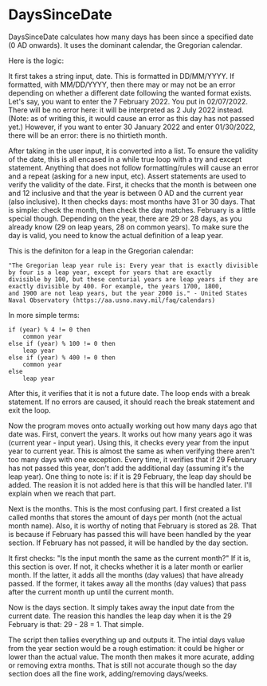 # DaysSinceDate
DaysSinceDate calculates how many days has been since a specified date (0 AD onwards). It uses the dominant calendar, the Gregorian calendar.

Here is the logic:

It first takes a string input, date. This is formatted in DD/MM/YYYY. If formatted, with MM/DD/YYYY, then there may or may not be an error depending on
whether a different date following the wanted format exists. Let's say, you want to enter the 7 February 2022. You put in 02/07/2022. There will be no
error here: it will be interpreted as 2 July 2022 instead. (Note: as of writing this, it would cause an error as this day has not passed yet.) However,
if you want to enter 30 January 2022 and enter 01/30/2022, there will be an error: there is no thirtieth month.

After taking in the user input, it is converted into a list. To ensure the validity of the date, this is all encased in a while true loop with a try and
except statement. Anything that does not follow formatting/rules will cause an error and a repeat (asking for a new input, etc). Assert statements are used
to verify the validity of the date. First, it checks that the month is between one and 12 inclusive and that the year is between 0 AD and the current year
(also inclusive). It then checks days: most months have 31 or 30 days. That is simple: check the month, then check the day matches. February is a little
special though. Depending on the year, there are 29 or 28 days, as you already know (29 on leap years, 28 on common years). To make sure the day is valid,
you need to know the actual definition of a leap year.

This is the definiton for a leap in the Gregorian calendar:
  
    "The Gregorian leap year rule is: Every year that is exactly divisible by four is a leap year, except for years that are exactly
    divisible by 100, but these centurial years are leap years if they are exactly divisible by 400. For example, the years 1700, 1800,
    and 1900 are not leap years, but the year 2000 is." - United States Naval Observatory (https://aa.usno.navy.mil/faq/calendars)
    
In more simple terms:

    if (year) % 4 != 0 then
        common year
    else if (year) % 100 != 0 then
        leap year
    else if (year) % 400 != 0 then
        common year
    else
        leap year
        
After this, it verifies that it is not a future date. The loop ends with a break statement. If no errors are caused, it should reach the break statement and
exit the loop.

Now the program moves onto actually working out how many days ago that date was. First, convert the years. It works out how many years ago it was (current
year - input year). Using this, it checks every year from the input year to current year. This is almost the same as when verifying there aren't too many
days with one exception. Every time, it verifies that if 29 February has not passed this year, don't add the additional day (assuming it's the leap year).
One thing to note is: if it is 29 February, the leap day should be added. The reasion it is not added here is that this will be handled later. I'll explain
when we reach that part.

Next is the months. This is the most confusing part. I first created a list called months that stores the amount of days per month (not the actual month
name). Also, it is worthy of noting that February is stored as 28. That is because if February has passed this will have been handled by the year section.
If February has not passed, it will be handled by the day section. 

It first checks: "Is the input month the same as the current month?" If it is, this section is over. If not, it checks whether it is a later month or
earlier month. If the latter, it adds all the months (day values) that have already passed. If the former, it takes away all the months (day values) that
pass after the current month up until the current month.

Now is the days section. It simply takes away the input date from the current date. The reasion this handles the leap day when it is the 29 February is
that: 29 - 28 = 1. That simple.

The script then tallies everything up and outputs it. The intial days value from the year section would be a rough estimation: it could be higher or lower
than the actual value. The month then makes it more acurate, adding or removing extra months. That is still not accurate though so the day section does all
the fine work, adding/removing days/weeks.
